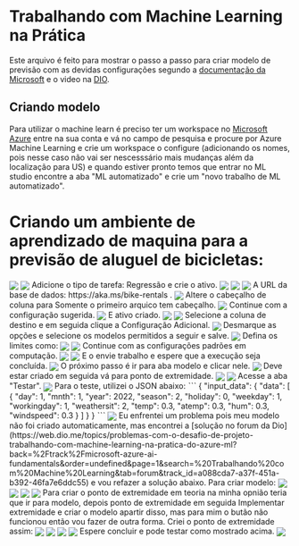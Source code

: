# Trabalhando com Machine Learning na Prática
Este arquivo é feito para mostrar o passo a passo para criar modelo de previsão com as devidas configurações segundo a [documentação da Microsoft](https://microsoftlearning.github.io/mslearn-ai-fundamentals/Instructions/Labs/01-machine-learning.html) e o video na [DIO](https://www.dio.me/).

## Criando modelo
Para utilizar o machine learn é preciso ter um workspace no [Microsoft Azure](https://azure.microsoft.com/pt-br/) entre na sua conta e vá no campo de pesquisa e procure por Azure Machine Learning e crie um workspace o configure (adicionando os nomes, pois nesse caso não vai ser nescesssário mais mudanças além da localização para US) e quando estiver pronto temos que entrar no ML studio encontre a aba "ML automatizado" e crie um "novo trabalho de ML automatizado".
# Criando um ambiente de aprendizado de maquina para a previsão de aluguel de bicicletas:

<img align="center" src="https://github.com/ThaynaL/Microsoft-Azure-AI-Fundamentals/blob/main/%20Trabalhando-Machine-Learning/img/img1.png"/> 
<img align="center" src="https://github.com/ThaynaL/Microsoft-Azure-AI-Fundamentals/blob/main/%20Trabalhando-Machine-Learning/img/img2.png"/> 
Adicione o tipo de tarefa: Regressão e crie o ativo.
<img align="center" src="https://github.com/ThaynaL/Microsoft-Azure-AI-Fundamentals/blob/main/%20Trabalhando-Machine-Learning/img/img3.png"/> 
<img align="center" src="https://github.com/ThaynaL/Microsoft-Azure-AI-Fundamentals/blob/main/%20Trabalhando-Machine-Learning/img/img4.png"/> 
<img align="center" src="https://github.com/ThaynaL/Microsoft-Azure-AI-Fundamentals/blob/main/%20Trabalhando-Machine-Learning/img/img5.png"/> 
A URL da base de dados: https://aka.ms/bike-rentals .
<img align="center" src="https://github.com/ThaynaL/Microsoft-Azure-AI-Fundamentals/blob/main/%20Trabalhando-Machine-Learning/img/img6.png"/> 
Altere o cabeçalho de coluna para Somente o primeiro arquico tem cabeçalho.
<img align="center" src="https://github.com/ThaynaL/Microsoft-Azure-AI-Fundamentals/blob/main/%20Trabalhando-Machine-Learning/img/img7.png"/> 
Continue com a configuração sugerida.
<img align="center" src="https://github.com/ThaynaL/Microsoft-Azure-AI-Fundamentals/blob/main/%20Trabalhando-Machine-Learning/img/img8.png"/>  
E ativo criado.
<img align="center" src="https://github.com/ThaynaL/Microsoft-Azure-AI-Fundamentals/blob/main/%20Trabalhando-Machine-Learning/img/img9.png"/> 
<img align="center" src="https://github.com/ThaynaL/Microsoft-Azure-AI-Fundamentals/blob/main/%20Trabalhando-Machine-Learning/img/img10.png"/> 
Selecione a coluna de destino e em seguida clique a Configuração Adicional.
<img align="center" src="https://github.com/ThaynaL/Microsoft-Azure-AI-Fundamentals/blob/main/%20Trabalhando-Machine-Learning/img/img11.png"/> 
Desmarque as opções e selecione os modelos permitidos a seguir e salve.
<img align="center" src="https://github.com/ThaynaL/Microsoft-Azure-AI-Fundamentals/blob/main/%20Trabalhando-Machine-Learning/img/img12.png"/> 
Defina os limites como:
<img align="center" src="https://github.com/ThaynaL/Microsoft-Azure-AI-Fundamentals/blob/main/%20Trabalhando-Machine-Learning/img/img13.png"/> 
<img align="center" src="https://github.com/ThaynaL/Microsoft-Azure-AI-Fundamentals/blob/main/%20Trabalhando-Machine-Learning/img/img14.png"/> 
Continue com as configurações padrões em computação.
<img align="center" src="https://github.com/ThaynaL/Microsoft-Azure-AI-Fundamentals/blob/main/%20Trabalhando-Machine-Learning/img/img15.png"/> 
<img align="center" src="https://github.com/ThaynaL/Microsoft-Azure-AI-Fundamentals/blob/main/%20Trabalhando-Machine-Learning/img/img16.png"/> 
E o envie trabalho e espere que a execução seja concluída.
<img align="center" src="https://github.com/ThaynaL/Microsoft-Azure-AI-Fundamentals/blob/main/%20Trabalhando-Machine-Learning/img/img17.png"/> 
O próximo passo é ir para aba modelo e clicar nele. 
<img align="center" src="https://github.com/ThaynaL/Microsoft-Azure-AI-Fundamentals/blob/main/%20Trabalhando-Machine-Learning/img/img18.png"/> 
Deve estar criado em seguida vá para ponto de extremidade.
<img align="center" src="https://github.com/ThaynaL/Microsoft-Azure-AI-Fundamentals/blob/main/%20Trabalhando-Machine-Learning/img/img19.png"/> 
<img align="center" src="https://github.com/ThaynaL/Microsoft-Azure-AI-Fundamentals/blob/main/%20Trabalhando-Machine-Learning/img/img20.png"/> 
Acesse a aba "Testar".
<img align="center" src="https://github.com/ThaynaL/Microsoft-Azure-AI-Fundamentals/blob/main/%20Trabalhando-Machine-Learning/img/img21.png"/> 
Para o teste, utilizei o JSON abaixo:
ˋˋˋ
{
  "input_data": {
    "data": [
       {
         "day": 1,
         "mnth": 1,   
         "year": 2022,
         "season": 2,
         "holiday": 0,
         "weekday": 1,
         "workingday": 1,
         "weathersit": 2, 
         "temp": 0.3, 
         "atemp": 0.3,
         "hum": 0.3,
         "windspeed": 0.3 
       }
     ]
  }
}
ˋˋˋ
<img align="center" src="https://github.com/ThaynaL/Microsoft-Azure-AI-Fundamentals/blob/main/%20Trabalhando-Machine-Learning/img/img22.png"/> 
Eu enfrentei um problema pois meu modelo não foi criado automaticamente, mas encontrei a [solução no forum da Dio](https://web.dio.me/topics/problemas-com-o-desafio-de-projeto-trabalhando-com-machine-learning-na-pratica-do-azure-ml?back=%2Ftrack%2Fmicrosoft-azure-ai-fundamentals&order=undefined&page=1&search=%20Trabalhando%20com%20Machine%20Learning&tab=forum&track_id=a088cda7-a37f-451a-b392-46fa7e6ddc55) e vou refazer a solução abaixo.
Para criar modelo:
<img align="center" src="https://github.com/ThaynaL/Microsoft-Azure-AI-Fundamentals/blob/main/%20Trabalhando-Machine-Learning/img/img23.png"/> 
<img align="center" src="https://github.com/ThaynaL/Microsoft-Azure-AI-Fundamentals/blob/main/%20Trabalhando-Machine-Learning/img/img24.png"/> 
<img align="center" src="https://github.com/ThaynaL/Microsoft-Azure-AI-Fundamentals/blob/main/%20Trabalhando-Machine-Learning/img/img25.png"/>
<img align="center" src="https://github.com/ThaynaL/Microsoft-Azure-AI-Fundamentals/blob/main/%20Trabalhando-Machine-Learning/img/img26.png"/>  
Para criar o ponto de extremidade em teoria na minha opnião teria que ir para modelo, depois ponto de extremidade em seguida Implementar extremidade e criar o modelo apartir disso, mas para mim o butão não funcionou então vou fazer de outra forma.
Criei o ponto de extremidade assim:
<img align="center" src="https://github.com/ThaynaL/Microsoft-Azure-AI-Fundamentals/blob/main/%20Trabalhando-Machine-Learning/img/img27.png"/> 
<img align="center" src="https://github.com/ThaynaL/Microsoft-Azure-AI-Fundamentals/blob/main/%20Trabalhando-Machine-Learning/img/img28.png"/>
<img align="center" src="https://github.com/ThaynaL/Microsoft-Azure-AI-Fundamentals/blob/main/%20Trabalhando-Machine-Learning/img/img29.png"/> 
<img align="center" src="https://github.com/ThaynaL/Microsoft-Azure-AI-Fundamentals/blob/main/%20Trabalhando-Machine-Learning/img/img30.png"/>  
Espere concluir e pode testar como mostrado acima.
<img align="center" src="https://github.com/ThaynaL/Microsoft-Azure-AI-Fundamentals/blob/main/%20Trabalhando-Machine-Learning/img/img31.png"/> 

